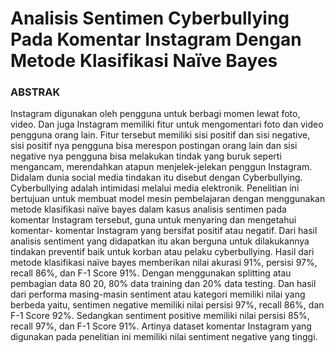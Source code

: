 # Analisis Sentimen Cyberbullying Pada Komentar Instagram Dengan Metode Klasifikasi Naïve Bayes


### ABSTRAK
Instagram digunakan oleh pengguna untuk berbagi momen
lewat foto, video. Dan juga Instagram memiliki fitur untuk
mengomentari foto dan video pengguna orang lain. Fitur tersebut
memiliki sisi positif dan sisi negative, sisi positif nya pengguna
bisa merespon postingan orang lain dan sisi negative nya
pengguna bisa melakukan tindak yang buruk seperti mengancam,
merendahkan atapun menjelek-jelekan penggun Instagram.
Didalam dunia social media tindakan itu disebut dengan
Cyberbullying. Cyberbullying adalah intimidasi melalui media
elektronik. Penelitian ini bertujuan untuk membuat model mesin
pembelajaran dengan menggunakan metode klasifikasi naïve
bayes dalam kasus analisis sentimen pada komentar Instagram
tersebut, guna untuk menyaring dan mengetahui komentar-
komentar Instagram yang bersifat positif atau negatif. Dari hasil
analisis sentiment yang didapatkan itu akan berguna untuk
dilakukannya tindakan preventif baik untuk korban atau pelaku
cyberbullying. Hasil dari metode klasifikasi naïve bayes
memberikan nilai akurasi 91%, persisi 97%, recall 86%, dan F-1
Score 91%. Dengan menggunakan splitting atau pembagian data
80 20, 80% data training dan 20% data testing. Dan hasil dari
performa masing-masin sentiment atau kategori memiliki nilai
yang berbeda yaitu, sentimen negative memiliki nilai persisi
97%, recall 86%, dan F-1 Score 92%. Sedangkan sentiment
positive memiliki nilai persisi 85%, recall 97%, dan F-1 Score
91%. Artinya dataset komentar Instagram yang digunakan pada
penelitian ini memiliki nilai sentiment negative yang tinggi.
 
